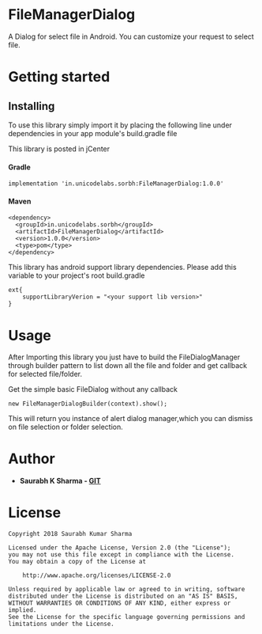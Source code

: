 # FileManagerDialog
A Dialog for select file in Android. You can customize your request to select file.

# Getting started

## Installing 
To use this library simply import it by placing the following line under dependencies in your app module's build.gradle file

This library is posted in jCenter

#### Gradle
```
implementation 'in.unicodelabs.sorbh:FileManagerDialog:1.0.0'
```

#### Maven
```
<dependency>
  <groupId>in.unicodelabs.sorbh</groupId>
  <artifactId>FileManagerDialog</artifactId>
  <version>1.0.0</version>
  <type>pom</type>
</dependency>
```

This library has android support library dependencies. Please add this variable to your project's root build.gradle

```
ext{
    supportLibraryVerion = "<your support lib version>"
}
```

# Usage

After Importing this library you just have to build the FileDialogManager through builder pattern to list down all the file and folder and get callback for selected file/folder.

  Get the simple basic FileDialog without any callback
  ```
  new FileManagerDialogBuilder(context).show();
  ```
  This will return you instance of alert dialog manager,which you can dismiss on file selection or folder selection.
  
  
# Author
  * **Saurabh K Sharma - [GIT](https://github.com/Sorbh)**
  

# License

```
Copyright 2018 Saurabh Kumar Sharma

Licensed under the Apache License, Version 2.0 (the "License");
you may not use this file except in compliance with the License.
You may obtain a copy of the License at

    http://www.apache.org/licenses/LICENSE-2.0

Unless required by applicable law or agreed to in writing, software
distributed under the License is distributed on an "AS IS" BASIS,
WITHOUT WARRANTIES OR CONDITIONS OF ANY KIND, either express or implied.
See the License for the specific language governing permissions and
limitations under the License.
```
